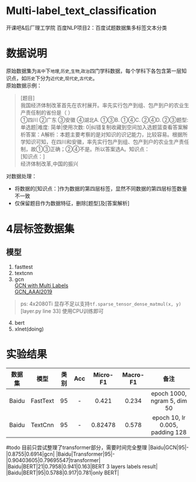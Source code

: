 # Multi-label_text_classification
开课吧&amp;后厂理工学院 百度NLP项目2：百度试题数据集多标签文本分类

# 数据说明
原始数据集为`高中`下`地理`,`历史`,`生物`,`政治`四门学科数据，每个学科下各包含第一层知识点，如`历史`下分为`近代史`,`现代史`,`古代史`。  
原始数据示例： 

> [题目]  
我国经济体制改革首先在农村展开。率先实行包产到组、包产到户的农业生产责任制的省份是（    ）  
①四川        ②广东        ③安徽       ④湖北A. ①③B. ①④C. ②④D. ②③题型: 单选题|难度: 简单|使用次数: 0|纠错复制收藏到空间加入选题篮查看答案解析答案：A解析：本题主要考察的是对知识的识记能力，比较容易。根据所学知识可知，在四川和安徽，率先实行包产到组、包产到户的农业生产责任制，故①③正确；②④不是。所以答案选A。知识点：  
[知识点：]  
经济体制改革,中国的振兴

对数据处理：
- 将数据的[知识点：]作为数据的第四层标签，显然不同数据的第四层标签数量不一致
- 仅保留题目作为数据特征，删除[题型]及[答案解析]


# 4层标签数据集
## 模型
1. fasttest
2. textcnn
3. gcn  
  [GCN with Multi Labels](https://github.com/nocater/text_gcn)  
  [GCN_AAAI2019](https://github.com/yao8839836/text_gcn/)  
  > ps: 4x2080Ti 显存不足以支持`tf.sparse_tensor_dense_matmul(x, y)`[layer.py line 33] 使用CPU训练即可
4. bert
5. xlnet(doing)

# 实验结果
|数据集|模型|类别|Acc|Micro-F1|Macro-F1|备注|
|:--:|:--:|:--:|:--:|:--:|:--:|:--:|
|Baidu|FastText|95|-|0.421|0.234|epoch 1000, ngram 5, dim 50|
|Baidu|TextCnn|95|-|0.82478|0.578|epoch 10, lr 0.005, padding 128|


#todo
目前只尝试整理了transformer部分，需要时间完全整理
|Baidu|GCN|95|-|0.8755|0.6914|gcn|
|Baidu|Transformer|95|-|0.90403605|0.79695547|transformer|
|Baidu|BERT|21|0.7958|0.941|0.163|BERT 3 layers labels result|
|Baidu|BERT|95|0.5788|0.917|0.781|only BERT|
